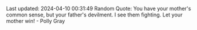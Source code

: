 Last updated: 2024-04-10 00:31:49
Random Quote: You have your mother's common sense, but your father's devilment. I see them fighting. Let your mother win! - Polly Gray